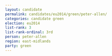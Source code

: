 ```yaml
---
layout: candidate
permalink: candidates/eu2014/green/peter-allen/
categories: candidate green
election: eu2014
list-rank: 3
list-rank-ordinal: 3rd
person: peter-allen
region: east-midlands
party: green
---
```

